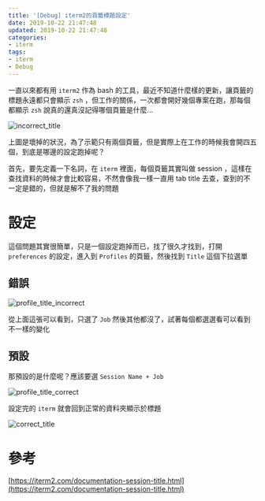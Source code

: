 ```yaml
---
title: '[Debug] iterm2的頁籤標題設定'
date: 2019-10-22 21:47:48
updated: 2019-10-22 21:47:48
categories:
- iterm
tags:
- iterm
- Debug
---
```


一直以來都有用 `iterm2` 作為 bash 的工具，最近不知道什麼樣的更新，讓頁籤的標題永遠都只會顯示 `zsh` ，但工作的關係，一次都會開好幾個專案在跑，那每個都顯示 `zsh` 說真的還真沒記得哪個頁籤是什麼...

<!-- more -->

![incorrect_title](incorrect_title.png)

上圖是壞掉的狀況，為了示範只有兩個頁籤，但是實際上在工作的時候我會開四五個，到底是哪邊的設定跑掉呢？

首先，要先定義一下名詞，在 `iterm` 裡面，每個頁籤其實叫做 session ，這樣在查找資料的時候才會比較容易，不然會像我一樣一直用 tab title 去查，查到的不一定是錯的，但就是解不了我的問題

# 設定

這個問題其實很簡單，只是一個設定跑掉而已，找了很久才找到，打開 `preferences` 的設定，進入到 `Profiles` 的頁籤，然後找到 `Title` 這個下拉選單

## 錯誤

![profile_title_incorrect](profile_title_incorrect.png)

從上面這張可以看到，只選了 `Job` 然後其他都沒了，試著每個都選選看可以看到不一樣的變化

## 預設

那預設的是什麼呢？應該要選 `Session Name + Job`

![profile_title_correct](profile_title_correct.png)

設定完的 `iterm` 就會回到正常的資料夾顯示於標題

![correct_title](correct_title.png)

# 參考

[https://iterm2.com/documentation-session-title.html](https://iterm2.com/documentation-session-title.html)